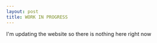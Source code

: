 ```yaml
---
layout: post
title: WORK IN PROGRESS
---
```


I'm updating the website so there is nothing here right now
